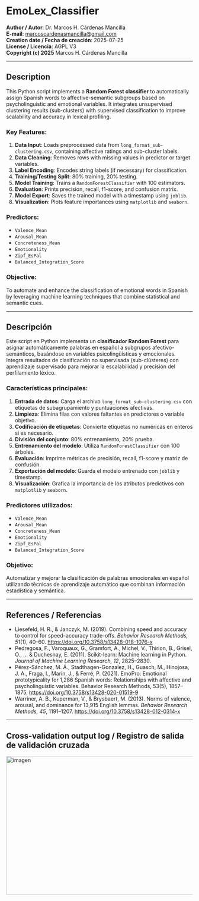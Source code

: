 # EmoLex_Classifier

**Author / Autor**: Dr. Marcos H. Cárdenas Mancilla  
**E-mail**: marcoscardenasmancilla@gmail.com  
**Creation date / Fecha de creación**: 2025-07-25  
**License / Licencia**: AGPL V3  
**Copyright (c) 2025** Marcos H. Cárdenas Mancilla

---

## Description

This Python script implements a **Random Forest classifier** to automatically assign Spanish words to affective-semantic subgroups based on psycholinguistic and emotional variables. It integrates unsupervised clustering results (sub-clusters) with supervised classification to improve scalability and accuracy in lexical profiling.

### Key Features:

1. **Data Input**: Loads preprocessed data from `long_format_sub-clustering.csv`, containing affective ratings and sub-cluster labels.
2. **Data Cleaning**: Removes rows with missing values in predictor or target variables.
3. **Label Encoding**: Encodes string labels (if necessary) for classification.
4. **Training/Testing Split**: 80% training, 20% testing.
5. **Model Training**: Trains a `RandomForestClassifier` with 100 estimators.
6. **Evaluation**: Prints precision, recall, f1-score, and confusion matrix.
7. **Model Export**: Saves the trained model with a timestamp using `joblib`.
8. **Visualization**: Plots feature importances using `matplotlib` and `seaborn`.

### Predictors:

- `Valence_Mean`
- `Arousal_Mean`
- `Concreteness_Mean`
- `Emotionality`
- `Zipf_EsPal`
- `Balanced_Integration_Score`

### Objective:

To automate and enhance the classification of emotional words in Spanish by leveraging machine learning techniques that combine statistical and semantic cues.

---

## Descripción

Este script en Python implementa un **clasificador Random Forest** para asignar automáticamente palabras en español a subgrupos afectivo-semánticos, basándose en variables psicolingüísticas y emocionales. Integra resultados de clasificación no supervisada (sub-clústeres) con aprendizaje supervisado para mejorar la escalabilidad y precisión del perfilamiento léxico.

### Características principales:

1. **Entrada de datos**: Carga el archivo `long_format_sub-clustering.csv` con etiquetas de subagrupamiento y puntuaciones afectivas.
2. **Limpieza**: Elimina filas con valores faltantes en predictores o variable objetivo.
3. **Codificación de etiquetas**: Convierte etiquetas no numéricas en enteros si es necesario.
4. **División del conjunto**: 80% entrenamiento, 20% prueba.
5. **Entrenamiento del modelo**: Utiliza `RandomForestClassifier` con 100 árboles.
6. **Evaluación**: Imprime métricas de precisión, recall, f1-score y matriz de confusión.
7. **Exportación del modelo**: Guarda el modelo entrenado con `joblib` y timestamp.
8. **Visualización**: Grafica la importancia de los atributos predictivos con `matplotlib` y `seaborn`.

### Predictores utilizados:

- `Valence_Mean`
- `Arousal_Mean`
- `Concreteness_Mean`
- `Emotionality`
- `Zipf_EsPal`
- `Balanced_Integration_Score`

### Objetivo:

Automatizar y mejorar la clasificación de palabras emocionales en español utilizando técnicas de aprendizaje automático que combinan información estadística y semántica.

---

## References / Referencias

- Liesefeld, H. R., & Janczyk, M. (2019). Combining speed and accuracy to control for speed–accuracy trade-offs. *Behavior Research Methods, 51*(1), 40–60. https://doi.org/10.3758/s13428-018-1076-x  
- Pedregosa, F., Varoquaux, G., Gramfort, A., Michel, V., Thirion, B., Grisel, O., ... & Duchesnay, E. (2011). Scikit-learn: Machine learning in Python. *Journal of Machine Learning Research, 12*, 2825–2830.  
- Pérez-Sánchez, M. Á., Stadthagen-Gonzalez, H., Guasch, M., Hinojosa, J. A., Fraga, I., Marín, J., & Ferré, P. (2021). EmoPro: Emotional prototypicality for 1,286 Spanish words: Relationships with affective and psycholinguistic variables. Behavior Research Methods, 53(5), 1857–1875. https://doi.org/10.3758/s13428-020-01519-9
- Warriner, A. B., Kuperman, V., & Brysbaert, M. (2013). Norms of valence, arousal, and dominance for 13,915 English lemmas. *Behavior Research Methods, 45*, 1191–1207. https://doi.org/10.3758/s13428-012-0314-x  

---

## Cross-validation output log / Registro de salida de validación cruzada

<img width="755" height="373" alt="imagen" src="https://github.com/user-attachments/assets/d1206ac5-ab86-4daa-afdd-14e1b68b4eae" />
